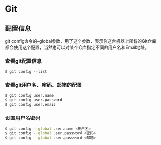 # Git







## 配置信息

git config命令的–global参数，用了这个参数，表示你这台机器上所有的Git仓库都会使用这个配置，当然也可以对某个仓库指定不同的用户名和Email地址。


### 查看git配置信息

`$ git config --list`

### 查看git用户名、密码、邮箱的配置

```sh
$ git config user.name
$ git config user.password
$ git config user.email
```

### 设置用户名密码
```sh
$ git config --global user.name <用户名>
$ git config --global user.password <密码>
$ git config --global user.password <邮箱>
```

